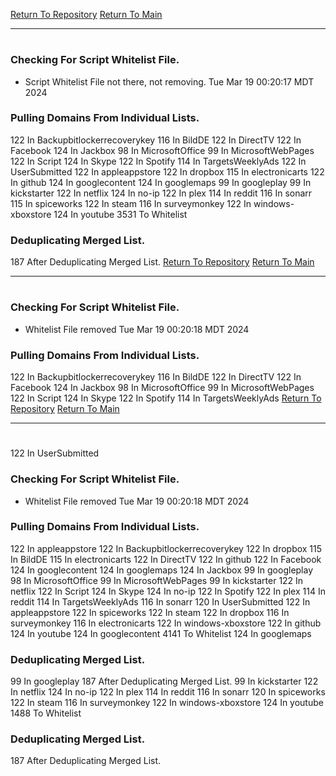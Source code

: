 [Return To Repository](https://github.com/DigitalWarrior/piholeparser/)
[Return To Main](https://github.com/DigitalWarrior/piholeparser/blob/master/RecentRunLogs/Mainlog.md)
____________________________________
# 
### Checking For Script Whitelist File.
* Script Whitelist File not there, not removing. Tue Mar 19 00:20:17 MDT 2024
### Pulling Domains From Individual Lists.
122 In Backupbitlockerrecoverykey
116 In BildDE
122 In DirectTV
122 In Facebook
124 In Jackbox
98 In MicrosoftOffice
99 In MicrosoftWebPages
122 In Script
124 In Skype
122 In Spotify
114 In TargetsWeeklyAds
122 In UserSubmitted
122 In appleappstore
122 In dropbox
115 In electronicarts
122 In github
124 In googlecontent
124 In googlemaps
99 In googleplay
99 In kickstarter
122 In netflix
124 In no-ip
122 In plex
114 In reddit
116 In sonarr
115 In spiceworks
122 In steam
116 In surveymonkey
122 In windows-xboxstore
124 In youtube
3531 To Whitelist
### Deduplicating Merged List.
187 After Deduplicating Merged List.
[Return To Repository](https://github.com/DigitalWarrior/piholeparser/)
[Return To Main](https://github.com/DigitalWarrior/piholeparser/blob/master/RecentRunLogs/Mainlog.md)
____________________________________
# 
### Checking For Script Whitelist File.
* Whitelist File removed Tue Mar 19 00:20:18 MDT 2024
### Pulling Domains From Individual Lists.
122 In Backupbitlockerrecoverykey
116 In BildDE
122 In DirectTV
122 In Facebook
124 In Jackbox
98 In MicrosoftOffice
99 In MicrosoftWebPages
122 In Script
124 In Skype
122 In Spotify
114 In TargetsWeeklyAds
[Return To Repository](https://github.com/DigitalWarrior/piholeparser/)
[Return To Main](https://github.com/DigitalWarrior/piholeparser/blob/master/RecentRunLogs/Mainlog.md)
____________________________________
# 
122 In UserSubmitted
### Checking For Script Whitelist File.
* Whitelist File removed Tue Mar 19 00:20:18 MDT 2024
### Pulling Domains From Individual Lists.
122 In appleappstore
122 In Backupbitlockerrecoverykey
122 In dropbox
115 In BildDE
115 In electronicarts
122 In DirectTV
122 In github
122 In Facebook
124 In googlecontent
124 In googlemaps
124 In Jackbox
99 In googleplay
98 In MicrosoftOffice
99 In MicrosoftWebPages
99 In kickstarter
122 In netflix
122 In Script
124 In Skype
124 In no-ip
122 In Spotify
122 In plex
114 In reddit
114 In TargetsWeeklyAds
116 In sonarr
120 In UserSubmitted
122 In appleappstore
122 In spiceworks
122 In steam
122 In dropbox
116 In surveymonkey
116 In electronicarts
122 In windows-xboxstore
122 In github
124 In youtube
124 In googlecontent
4141 To Whitelist
124 In googlemaps
### Deduplicating Merged List.
99 In googleplay
187 After Deduplicating Merged List.
99 In kickstarter
122 In netflix
124 In no-ip
122 In plex
114 In reddit
116 In sonarr
120 In spiceworks
122 In steam
116 In surveymonkey
122 In windows-xboxstore
124 In youtube
1488 To Whitelist
### Deduplicating Merged List.
187 After Deduplicating Merged List.
